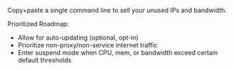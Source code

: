 Copy+paste a single command line to sell your unused IPs and bandwidth.

Prioritized Roadmap:

- Allow for auto-updating (optional, opt-in)
- Prioritize non-proxy/non-service internet traffic
- Enter suspend mode when CPU, mem, or bandwidth exceed certain default thresholds
